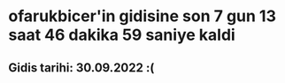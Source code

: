 # ofarukbicer'in gidisine son 7 gun 13 saat 46 dakika 59 saniye kaldi

## Gidis tarihi: 30.09.2022 :(
